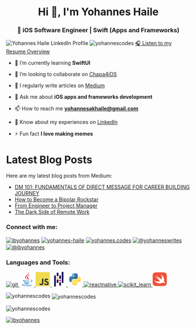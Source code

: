 <h1 align="center">Hi 👋, I'm Yohannes Haile</h1>

<h3 align="center"> iOS Software Engineer | Swift (Apps and Frameworks) </h3>

<p align="left"> 
<img src="https://img.shields.io/badge/https%3A%2F%2Flinkedin.com%2Fin%2Fyohannes-haile%2F?style=flat&logo=swift&logoColor=black&label=Yohannes%20Haile&labelColor=white&color=black" alt="Yohannes Haile LinkedIn Profile" />
<img src="https://komarev.com/ghpvc/?username=yohannescodes&label=Profile%20views&color=0e75b6&style=flat" alt="yohannescodes" /> <a href="https://linkedin.com/in/yohannes-haile/">
</a> <a href="https://notebooklm.google.com/notebook/42ce0825-4f7c-40d8-b98c-8f93b5dbe39f/audio" target="_blank">🎧 Listen to my Resume Overview</a>
</p>


- 🌱 I’m currently learning **SwiftUI**

- 👯 I’m looking to collaborate on [Chapa4iOS](https://github.com/yohannescodes/Chapa4iOS)

- 📝 I regularly write articles on [Medium](https://yohanneswrites.medium.com)

- 💬 Ask me about **iOS apps and frameworks development**

- 📫 How to reach me **yohannesakhaile@gmail.com**

- 📄 Know about my experiences on [LinkedIn](https://www.linkedin.com/in/yohannes-haile/)

- ⚡ Fun fact **I love making memes**

# Latest Blog Posts

Here are my latest blog posts from Medium:

<!-- BLOG-POST-LIST:START -->
- [DM 101: FUNDAMENTALS OF DIRECT MESSAGE FOR CAREER BUILDING JOURNEY](https://yohanneswrites.medium.com/dm-101-fundamentals-of-direct-message-for-career-building-journey-1fd3b508bb00?source=rss-3abccf3ff6f9------2)
- [How to Become a Bipolar Rockstar](https://yohanneswrites.medium.com/how-to-become-a-bipolar-rockstar-95b41c4b7d5f?source=rss-3abccf3ff6f9------2)
- [From Engineer to Project Manager](https://medium.com/nerd-for-tech/from-engineer-to-project-manager-navigating-leadership-in-tech-with-empathy-and-humor-ee7ab14a70d2?source=rss-3abccf3ff6f9------2)
- [The Dark Side of Remote Work](https://medium.com/nerd-for-tech/exposed-the-dark-side-of-remote-work-tales-of-struggle-and-distraction-revealed-ace244c70118?source=rss-3abccf3ff6f9------2)
<!-- BLOG-POST-LIST:END -->

<h3 align="left">Connect with me:</h3>
<p align="left">
<a href="https://twitter.com/ibyohannes" target="blank"><img align="center" src="https://raw.githubusercontent.com/rahuldkjain/github-profile-readme-generator/master/src/images/icons/Social/twitter.svg" alt="ibyohannes" height="30" width="40" /></a>
<a href="https://linkedin.com/in/yohannes-haile" target="blank"><img align="center" src="https://raw.githubusercontent.com/rahuldkjain/github-profile-readme-generator/master/src/images/icons/Social/linked-in-alt.svg" alt="yohannes-haile" height="30" width="40" /></a>
<a href="https://instagram.com/yohannes.codes" target="blank"><img align="center" src="https://raw.githubusercontent.com/rahuldkjain/github-profile-readme-generator/master/src/images/icons/Social/instagram.svg" alt="yohannes.codes" height="30" width="40" /></a>
<a href="https://medium.com/@yohanneswrites" target="blank"><img align="center" src="https://raw.githubusercontent.com/rahuldkjain/github-profile-readme-generator/master/src/images/icons/Social/medium.svg" alt="@yohanneswrites" height="30" width="40" /></a>
<a href="https://www.youtube.com/@IBYohannes" target="blank"><img align="center" src="https://raw.githubusercontent.com/rahuldkjain/github-profile-readme-generator/master/src/images/icons/Social/youtube.svg" alt="@ibyohannes" height="30" width="40" /></a>
</p>

<h3 align="left">Languages and Tools:</h3>
<p align="left"> <a href="https://git-scm.com/" target="_blank" rel="noreferrer"> <img src="https://www.vectorlogo.zone/logos/git-scm/git-scm-icon.svg" alt="git" width="40" height="40"/> </a> <a href="https://www.java.com" target="_blank" rel="noreferrer"> <img src="https://raw.githubusercontent.com/devicons/devicon/master/icons/java/java-original.svg" alt="java" width="40" height="40"/> </a> <a href="https://developer.mozilla.org/en-US/docs/Web/JavaScript" target="_blank" rel="noreferrer"> <img src="https://raw.githubusercontent.com/devicons/devicon/master/icons/javascript/javascript-original.svg" alt="javascript" width="40" height="40"/> </a> <a href="https://pandas.pydata.org/" target="_blank" rel="noreferrer"> <img src="https://raw.githubusercontent.com/devicons/devicon/2ae2a900d2f041da66e950e4d48052658d850630/icons/pandas/pandas-original.svg" alt="pandas" width="40" height="40"/> </a> <a href="https://www.python.org" target="_blank" rel="noreferrer"> <img src="https://raw.githubusercontent.com/devicons/devicon/master/icons/python/python-original.svg" alt="python" width="40" height="40"/> </a> <a href="https://reactnative.dev/" target="_blank" rel="noreferrer"> <img src="https://reactnative.dev/img/header_logo.svg" alt="reactnative" width="40" height="40"/> </a> <a href="https://scikit-learn.org/" target="_blank" rel="noreferrer"> <img src="https://upload.wikimedia.org/wikipedia/commons/0/05/Scikit_learn_logo_small.svg" alt="scikit_learn" width="40" height="40"/> </a> <a href="https://developer.apple.com/swift/" target="_blank" rel="noreferrer"> <img src="https://raw.githubusercontent.com/devicons/devicon/master/icons/swift/swift-original.svg" alt="swift" width="40" height="40"/> </a> </p>

<p><img align="left" src="https://github-readme-stats.vercel.app/api/top-langs?username=yohannescodes&show_icons=true&locale=en&layout=compact" alt="yohannescodes" /></p>

<p>&nbsp;<img align="center" src="https://github-readme-stats.vercel.app/api?username=yohannescodes&show_icons=true&locale=en" alt="yohannescodes" /></p>

<p><img align="center" src="https://github-readme-streak-stats.herokuapp.com/?user=yohannescodes&" alt="yohannescodes" /></p>
<p> <a href="https://twitter.com/ibyohannes" target="blank"><img src="https://img.shields.io/twitter/follow/ibyohannes?logo=twitter&style=for-the-badge" alt="ibyohannes" /></a> </p>
